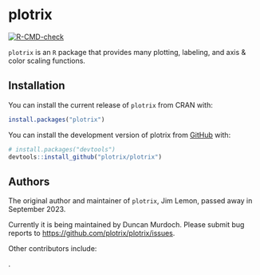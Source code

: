 
<!-- README.md is generated from README.Rmd. Please edit that file -->

# plotrix

<!-- badges: start -->

[![R-CMD-check](https://github.com/plotrix/plotrix/actions/workflows/R-CMD-check.yaml/badge.svg)](https://github.com/plotrix/plotrix/actions/workflows/R-CMD-check.yaml)
<!-- badges: end -->

`plotrix` is an `R` package that provides many plotting, labeling, and
axis & color scaling functions.

## Installation

You can install the current release of `plotrix` from CRAN with:

``` r
install.packages("plotrix")
```

You can install the development version of plotrix from
[GitHub](https://github.com/) with:

``` r
# install.packages("devtools")
devtools::install_github("plotrix/plotrix")
```

## Authors

The original author and maintainer of `plotrix`, Jim Lemon, passed away
in September 2023.

Currently it is being maintained by Duncan Murdoch. Please submit bug
reports to <https://github.com/plotrix/plotrix/issues>.

Other contributors include:

.
